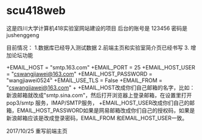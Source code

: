 # scu418web
这是四川大学计算机418实验室网站建设的项目
后台的账号是 123456 
密码是 jushenggeng

目前情况：
1.数据库已经导入测试数据
2.前端主页和实验室简介页已经书写
3. 增加论坛功能

+EMAIL_HOST = "smtp.163.com"
+EMAIL_PORT = 25
+EMAIL_HOST_USER = "cswangjiawei@163.com"
+EMAIL_HOST_PASSWORD = "wangjiawei0524"
+EMAIL_USE_TLS = False
+EMAIL_FROM = "cswangjiawei@163.com"
+
+EMAIL_HOST改成你们自己邮箱的名字，比如：新浪邮箱就改成"smtp.sina.com"，然后打开浏览器上登录邮箱，在设置里打开pop3/smtp 服务，IMAP/SMTP服务，
+EMAIL_HOST_USER改成你们自己的邮箱，EMAIL_HOST_PASSWORD如果是网易邮箱改成你们自己的授权码，如果是新浪邮箱应该是改成登录密码，EMAIL_FROM 和EMAIL_HOST_USER一致。 

2017/10/25 重写前端主页
